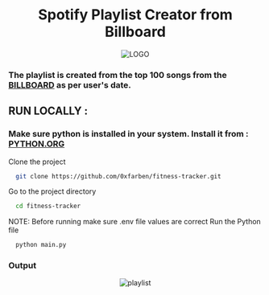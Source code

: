 <h1><center>Spotify Playlist Creator from Billboard</center></h1>
<div align="center">
  <a><img src="https://i.giphy.com/media/v1.Y2lkPTc5MGI3NjExZmY2MzMybzZ0NGZidmJmZzFlNjd5cjFrc2E2eWE5bm5qbHd0MzRjMSZlcD12MV9pbnRlcm5hbF9naWZfYnlfaWQmY3Q9cw/9XY47OBJKDdLKzpaUN/giphy.gif"alt="LOGO"></a>
</div>

### The playlist is created from the top 100 songs from the <a href="https://www.billboard.com/" >BILLBOARD</a> as per user's date.

## RUN LOCALLY :

### Make sure python is installed in your system.  Install it from : <a href="https://python.org/" >PYTHON.ORG</a>

Clone the project

```bash
  git clone https://github.com/0xfarben/fitness-tracker.git
```

Go to the project directory

```bash
  cd fitness-tracker
```

NOTE: Before running make sure .env file values are correct
Run the Python file

```bash
  python main.py
```



### Output
 <div align="center">
    <a><img src="https://iili.io/d3QRkSs.png" alt="playlist"/></a>
  </div>
